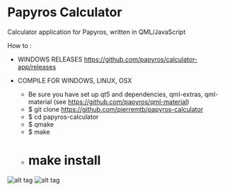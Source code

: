 # Papyros Calculator
Calculator application for Papyros, written in QML/JavaScript

How to :

* WINDOWS RELEASES
https://github.com/papyros/calculator-app/releases

* COMPILE FOR WINDOWS, LINUX, OSX
  - Be sure you have set up qt5 and dependencies, qml-extras, qml-material (see https://github.com/papyros/qml-material)
  - $ git clone https://github.com/pierremtb/papyros-calculator
  - $ cd papyros-calculator
  - $ qmake
  - $ make
  - # make install

![alt tag](https://raw.githubusercontent.com/pierremtb/papyros-calculator/master/papyros-calculator.png)
![alt tag](https://raw.githubusercontent.com/pierremtb/papyros-calculator/master/papyros-calculator-windows.png)
